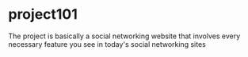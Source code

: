 # project101
The project is basically a social networking website that involves every necessary feature you see in today's social networking sites
